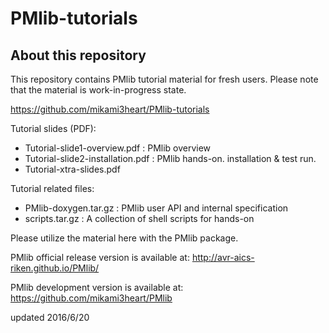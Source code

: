 PMlib-tutorials
=============
About this repository
--------------------
This repository contains PMlib tutorial material for fresh users.
Please note that the material is work-in-progress state.

https://github.com/mikami3heart/PMlib-tutorials

Tutorial slides (PDF):
- Tutorial-slide1-overview.pdf : PMlib overview
- Tutorial-slide2-installation.pdf : PMlib hands-on. installation & test run.
- Tutorial-xtra-slides.pdf

Tutorial related files:
- PMlib-doxygen.tar.gz 	 : PMlib user API and internal specification
- scripts.tar.gz	 : A collection of shell scripts for hands-on

Please utilize the material here with the PMlib package.

PMlib official release version is available at:
http://avr-aics-riken.github.io/PMlib/

PMlib development version is available at:
https://github.com/mikami3heart/PMlib

updated 2016/6/20
